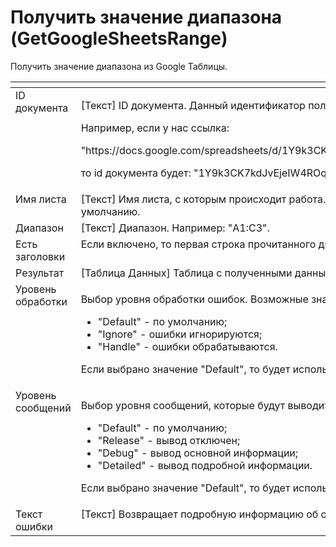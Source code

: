 # Получить значение диапазона (GetGoogleSheetsRange)

Получить значение диапазона из Google Таблицы.

<table data-header-hidden><thead><tr><th width="183" valign="top"></th><th width="359" valign="top"></th></tr></thead><tbody><tr><td valign="top">ID документа</td><td valign="top"><p>[Текст] ID документа. Данный идентификатор получается из ссылки на таблицу. </p><p>Например, если у нас ссылка: </p><p>"https://docs.google.com/spreadsheets/d/1Y9k3CK7kdJvEjeIW4ROqsfVm9yu08u2vweRPWoV8wqg/edit#gid=0", </p><p>то id документа будет: "1Y9k3CK7kdJvEjeIW4ROqsfVm9yu08u2vweRPWoV8wqg".</p></td></tr><tr><td valign="top">Имя листа</td><td valign="top">[Текст] Имя листа, с которым происходит работа. Если значение оставить пустым, то используется лист по умолчанию.</td></tr><tr><td valign="top">Диапазон</td><td valign="top">[Текст] Диапазон. Например: "A1:C3".</td></tr><tr><td valign="top">Есть заголовки</td><td valign="top">Если включено, то первая строка прочитанного диапазона будет являться заголовком колонок таблицы.</td></tr><tr><td valign="top">Результат</td><td valign="top">[Таблица Данных] Таблица с полученными данными.</td></tr><tr><td valign="top">Уровень обработки</td><td valign="top"><p>Выбор уровня обработки ошибок. Возможные значения: </p><ul><li>"Default" - по умолчанию; </li><li>"Ignore" - ошибки игнорируются; </li><li>"Handle" - ошибки обрабатываются. </li></ul><p>Если выбрано значение "Default", то будет использоваться значение блока "Старт" данной диаграммы.</p></td></tr><tr><td valign="top">Уровень сообщений</td><td valign="top"><p>Выбор уровня сообщений, которые будут выводить блоки при работе. Возможные значения: </p><ul><li>"Default" - по умолчанию; </li><li>"Release" - вывод отключен; </li><li>"Debug" - вывод основной информации; </li><li>"Detailed" - вывод подробной информации. </li></ul><p>Если выбрано значение "Default", то будет использоваться значение блока "Старт" данной диаграммы.</p></td></tr><tr><td valign="top">Текст ошибки</td><td valign="top">[Текст] Возвращает подробную информацию об ошибке в случае некорректного выполнения работы блока.</td></tr></tbody></table>
